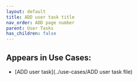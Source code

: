 ```yaml
---
layout: default
title: ADD user task title
nav_order: ADD page number
parent: User Tasks
has_children: false
---
```


## Appears in Use Cases:

-   [ADD user task](../use-cases/ADD user task file)
